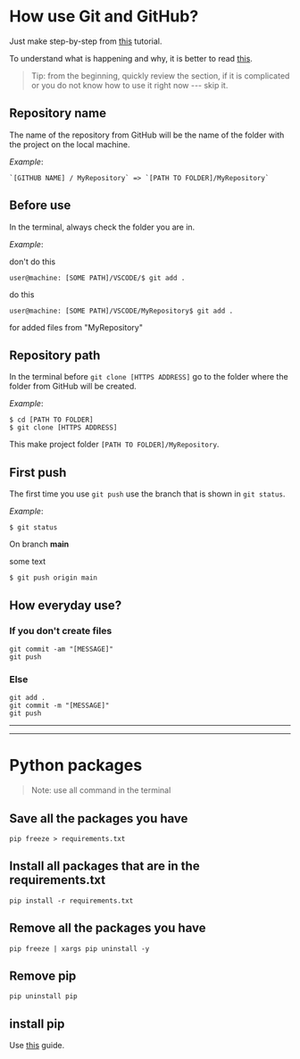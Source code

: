 # How use Git and GitHub?

Just make step-by-step from 
[this](https://www.freecodecamp.org/news/a-beginners-guide-to-git-how-to-create-your-first-github-project-c3ff53f56861/)
tutorial.

To understand what is happening and why, it is better to read 
[this](https://git-scm.com/book/en/v2).

>Tip: from the beginning, quickly review the section, if it is complicated or you do not know how to use it right now --- skip it.


## Repository name
The name of the repository from GitHub will be the name of the folder with the project on the local machine.

*Example*: 

```
`[GITHUB NAME] / MyRepository` => `[PATH TO FOLDER]/MyRepository` 
```

## Before use
In the terminal, always check the folder you are in. 

*Example*: 

don't do this
```
user@machine: [SOME PATH]/VSCODE/$ git add .
```
do this
```
user@machine: [SOME PATH]/VSCODE/MyRepository$ git add .
```
for added files from "MyRepository"


## Repository path
In the terminal before `git clone [HTTPS ADDRESS]` go to the folder where the folder from GitHub will be created.

*Example*: 

```
$ cd [PATH TO FOLDER]
$ git clone [HTTPS ADDRESS]
```

This make project folder `[PATH TO FOLDER]/MyRepository`.

## First push
The first time you use `git push` use the branch that is shown in `git status`.

*Example*: 

```
$ git status
```
On branch **main**

some text
```
$ git push origin main
```

## How everyday use?

### If you don't create files
```
git commit -am "[MESSAGE]"
git push
```
### Else
```
git add .
git commit -m "[MESSAGE]"
git push
```

---
---

# Python packages

> Note: use all command in the terminal

## Save all the packages you have
```
pip freeze > requirements.txt
```

## Install all packages that are in the requirements.txt
```
pip install -r requirements.txt
```

## Remove all the packages you have
```
pip freeze | xargs pip uninstall -y
```

## Remove pip
```
pip uninstall pip
```

## install pip
Use 
[this](https://pip.pypa.io/en/stable/installation/)
guide.